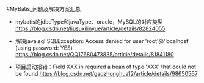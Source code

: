 #MyBatis_问题及解决方案汇总

* mybatis的jdbcType和javaType、oracle，MySQL的对应类型
https://blog.csdn.net/liusuxilinyue/article/details/82824055


* 解决java.sql.SQLException: Access denied for user 'root'@'localhost' (using password: YES)
https://blog.csdn.net/QQ17680473835/article/details/81841180

* 项目启动报错：Field XXX in required a bean of type 'XXX' that could not be found
https://blog.csdn.net/gaozhonghua12/article/details/98650567